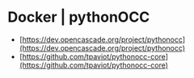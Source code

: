 # Docker | pythonOCC


- [https://dev.opencascade.org/project/pythonocc](https://dev.opencascade.org/project/pythonocc)
- [https://github.com/tpaviot/pythonocc-core](https://github.com/tpaviot/pythonocc-core)
